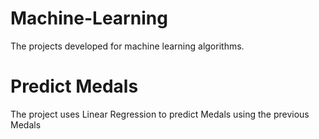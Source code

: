 # Machine-Learning
The projects developed for machine learning algorithms.




# Predict Medals
The project uses Linear Regression to predict Medals using the previous Medals
